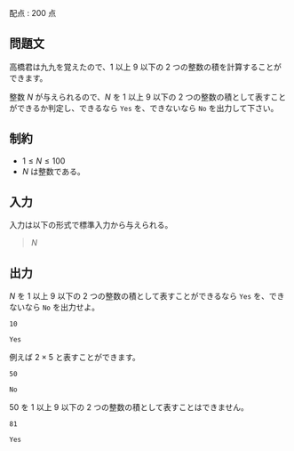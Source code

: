 配点 : $200$ 点

## 問題文

高橋君は九九を覚えたので、$1$ 以上 $9$ 以下の $2$ つの整数の積を計算することができます。

整数 $N$ が与えられるので、$N$ を $1$ 以上 $9$ 以下の $2$ つの整数の積として表すことができるか判定し、できるなら `Yes` を、できないなら `No` を出力して下さい。

## 制約

- $1 \leq N \leq 100$
- $N$ は整数である。

## 入力

入力は以下の形式で標準入力から与えられる。

> $N$

## 出力

$N$ を $1$ 以上 $9$ 以下の $2$ つの整数の積として表すことができるなら `Yes` を、できないなら `No` を出力せよ。

```input1
10
```

```output1
Yes
```

例えば $2 \times 5$ と表すことができます。

```input2
50
```

```output2
No
```

$50$ を $1$ 以上 $9$ 以下の $2$ つの整数の積として表すことはできません。

```input3
81
```

```output3
Yes
```